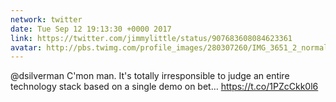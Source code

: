 ```yaml
---
network: twitter
date: Tue Sep 12 19:13:30 +0000 2017
link: https://twitter.com/jimmylittle/status/907683608084623361
avatar: http://pbs.twimg.com/profile_images/280307260/IMG_3651_2_normal.jpg
---
```


@dsilverman C'mon man. It's totally irresponsible to judge an entire technology stack based on a single demo on bet… https://t.co/1PZcCkk0l6
